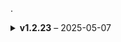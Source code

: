 .

<details>
<summary><strong>v1.2.23</strong> – 2025-05-07</summary>

**Changed Files:**

</details>
